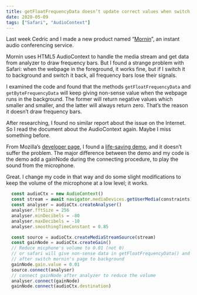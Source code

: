 ```yaml
---
title: getFloatFrequencyData doesn’t update correct values when switch page to background in Safari
date: 2020-05-09
tags: ["Safari", "AudioContext"]
---
```


Last week Cedric and I made a new product named
“[Mornin](https://mornin.fm "an instant audio conferencing service")”,
an instant audio conferencing service.

Mornin uses HTML5 AudioContext to handle the media stream and get data from analyzer to draw frequency bars.
But I found a strange problem with Safari:
when the webpage in the foreground, it works fine,
but if I switch it to background and switch it back, all frequency bars lose their signals.

I examined the code and found that the methods `getFloatFrequencyData` and `getByteFrequencyData` will
keep giving non-sense value when the webpage runs in the background.
The former will return negative values which smaller and smaller, and the latter will always return zero.
That’s the reason it doesn’t draw frequency bars.

After researching, I found no similar report about the issue on the Internet.
So I read the document about the AudioContext again. Maybe I miss something before.

From Mozilla’s [developer page](https://developer.mozilla.org/en-US/docs/Web/API/Web_Audio_API/Visualizations_with_Web_Audio_API),
I found a [life-saving demo](https://mdn.github.io/voice-change-o-matic/), and it doesn’t suffer the problem.
The major difference between the demo and my code is the demo add a gainNode during the connecting procedure,
to play the sound from the microphone.

Great.
I change my code in that way and do some slight modifications to keep the volume of the microphone at
a low level; it works.

```typescript
  const audioCtx = new AudioContext()
  const stream = await navigator.mediaDevices.getUserMedia(constraints)
  const analyser = audioCtx.createAnalyser()
  analyser.fftSize = 256
  analyser.minDecibels = -80
  analyser.maxDecibels = -10
  analyser.smoothingTimeConstant = 0.85

  const source = audioCtx.createMediaStreamSource(stream)
  const gainNode = audioCtx.createGain()
  // Reduce micphone's volume to 0.01 (not 0)
  // or safari will give non-sense data in getFloatFrequencyData() and getByteFrequencyData()
  // after switch mornin's page to background
  gainNode.gain.value = 0.01
  source.connect(analyser)
  // connect gainNode after analyzer to reduce the volume
  analyser.connect(gainNode)
  gainNode.connect(audioCtx.destination)
```

